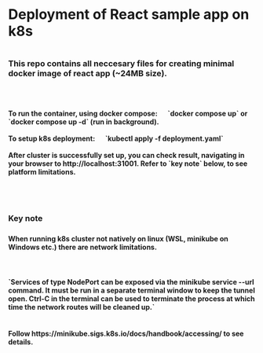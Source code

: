 <h1> Deployment of React sample app on k8s <h1>
  <h3>This repo contains all neccesary files for creating minimal docker image of react app (~24MB size).<h3>
  <br>
    <h4>To run the container, using docker compose: &ensp;&ensp; `docker compose up` or `docker compose up -d` (run in background).<br><br>To setup k8s deployment: &ensp;&ensp; `kubectl apply -f deployment.yaml` <br><br> After cluster is successfully set up, you can check result, navigating in your browser to http://localhost:31001. Refer to `key note` below, to see platform limitations.<h4><br><br>
  <h3> Key note <h3>
    <h4>When running k8s cluster not natively on linux (WSL, minikube on Windows etc.) there are network limitations.<h4><br><br>
    `Services of type NodePort can be exposed via the minikube service <service-name> --url command. It must be run in a separate terminal window to keep the tunnel open. Ctrl-C in the terminal can be used to terminate the process at which time the network routes will be cleaned up.`<br><br>
    <h4>Follow https://minikube.sigs.k8s.io/docs/handbook/accessing/ to see details.<h4>


